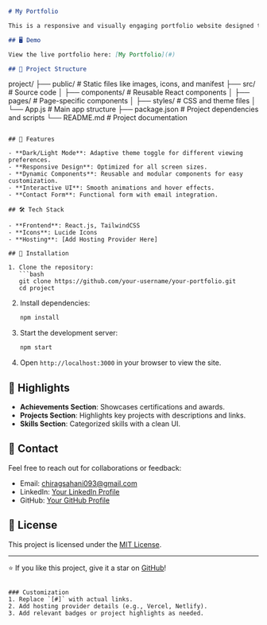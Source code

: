 

```markdown
# My Portfolio

This is a responsive and visually engaging portfolio website designed to showcase my skills, projects, and achievements. The project is crafted with a modern tech stack to provide a seamless user experience and adaptability across devices.

## 🖥️ Demo

View the live portfolio here: [My Portfolio](#)

## 📁 Project Structure

```
project/
├── public/       # Static files like images, icons, and manifest
├── src/          # Source code
│   ├── components/ # Reusable React components
│   ├── pages/      # Page-specific components
│   ├── styles/     # CSS and theme files
│   └── App.js      # Main app structure
├── package.json  # Project dependencies and scripts
└── README.md     # Project documentation
```

## 🚀 Features

- **Dark/Light Mode**: Adaptive theme toggle for different viewing preferences.
- **Responsive Design**: Optimized for all screen sizes.
- **Dynamic Components**: Reusable and modular components for easy customization.
- **Interactive UI**: Smooth animations and hover effects.
- **Contact Form**: Functional form with email integration.

## 🛠️ Tech Stack

- **Frontend**: React.js, TailwindCSS
- **Icons**: Lucide Icons
- **Hosting**: [Add Hosting Provider Here]

## 📜 Installation

1. Clone the repository:
   ```bash
   git clone https://github.com/your-username/your-portfolio.git
   cd project
   ```

2. Install dependencies:
   ```bash
   npm install
   ```

3. Start the development server:
   ```bash
   npm start
   ```

4. Open `http://localhost:3000` in your browser to view the site.

## 🌟 Highlights

- **Achievements Section**: Showcases certifications and awards.
- **Projects Section**: Highlights key projects with descriptions and links.
- **Skills Section**: Categorized skills with a clean UI.

## 📧 Contact

Feel free to reach out for collaborations or feedback:

- Email: chiragsahani093@gmail.com
- LinkedIn: [Your LinkedIn Profile](#)
- GitHub: [Your GitHub Profile](#)

## 📜 License

This project is licensed under the [MIT License](LICENSE).

---

⭐ If you like this project, give it a star on [GitHub](#)!
```

### Customization
1. Replace `[#]` with actual links.
2. Add hosting provider details (e.g., Vercel, Netlify).
3. Add relevant badges or project highlights as needed.
